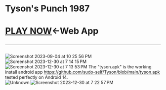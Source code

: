 # Tyson's Punch 1987 
# <a href="https://tyson.jessejesse.com">PLAY NOW</a><-Web App<hr>
![Screenshot 2023-09-04 at 10 25 56 PM](https://github.com/sudo-self/Tyson/assets/119916323/a9422ad7-e3df-46be-94e2-c9a29ceb5fe7)
![Screenshot 2023-12-30 at 7 14 15 PM](https://github.com/sudo-self/Tyson/assets/119916323/9de50b24-362f-4e51-b23f-ce2d1afa6bdc)
![Screenshot 2023-12-30 at 7 13 53 PM](https://github.com/sudo-self/Tyson/assets/119916323/74c96a82-4035-418f-9273-ee9289c64789)
The "tyson.apk" is the working install android app
https://github.com/sudo-self/Tyson/blob/main/tyson.apk  tested perfectly on Android 14.<br>
![Unknown](https://github.com/sudo-self/Tyson/assets/119916323/71613b59-116c-47e5-a5e1-e83fc1211120)
![Screenshot 2023-12-30 at 7 22 57 PM](https://github.com/sudo-self/Tyson/assets/119916323/049d2173-4853-40e6-975c-c6f989c660a6)
